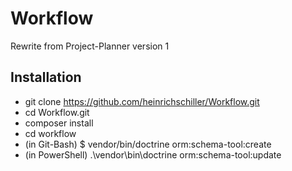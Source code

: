 # Workflow
Rewrite from Project-Planner version 1

## Installation
* git clone https://github.com/heinrichschiller/Workflow.git
* cd Workflow.git
* composer install
* cd workflow
* (in Git-Bash) $ vendor/bin/doctrine orm:schema-tool:create
* (in PowerShell) .\vendor\bin\doctrine orm:schema-tool:update 
